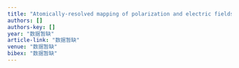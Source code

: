 ```yaml
---
title: "Atomically-resolved mapping of polarization and electric fields across ferroelectric-oxide interfaces by Z-contrast imaging"
authors: []
authors-key: []
year: "数据暂缺"
article-link: "数据暂缺"
venue: "数据暂缺"
bibex: "数据暂缺"
---
```

